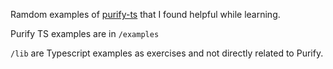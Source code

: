 Ramdom examples of [purify-ts](https://gigobyte.github.io/purify/) that I found helpful while learning.

Purify TS examples are in `/examples`

`/lib` are Typescript examples as exercises and not directly related to Purify.

